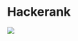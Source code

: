 # Hackerank
<img align="center" src="https://miro.medium.com/v2/resize:fit:640/format:webp/1*XGBdD5ADVuQBAvmpO4Go-w.png">
